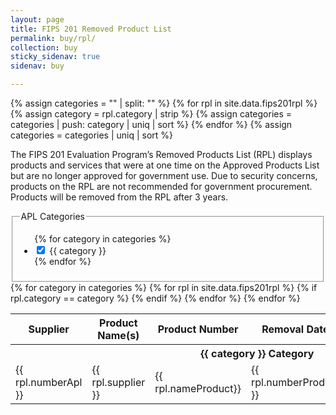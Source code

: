 ```yaml
---
layout: page
title: FIPS 201 Removed Product List
permalink: buy/rpl/
collection: buy
sticky_sidenav: true
sidenav: buy

---
```


{% assign categories = "" | split: "" %}
{% for rpl in site.data.fips201rpl %}
  {% assign category = rpl.category | strip %}
  {% assign categories = categories | push: category | uniq | sort %}
{% endfor %}
{% assign categories = categories | uniq | sort %}

The FIPS 201 Evaluation Program’s Removed Products List (RPL) displays products and services that were at one time on the Approved Products List but are no longer approved for government use. Due to security concerns, products on the RPL are not recommended for government procurement. Products will be removed from the RPL after 3 years.

<fieldset class="usa-fieldset-inputs rpl-filter">
  <legend>APL Categories</legend>
    <ul class="usa-unstyled-list">
      {% for category in categories %}
        <li>
          <input class="rpl-filter-category" id="category-{{ category | slugify }}" type="checkbox" name="categories" value="{{ category }}" checked>
          <label for="category-{{ category | slugify }}">{{ category }}</label>
        </li>
      {% endfor %}
    </ul>
</fieldset>

<table class="usa-table--borderless rpl-table">
  <thead class="usa-sr">
    <tr>
      <th id="rpl-table-heading-supplier" scope="col">Supplier</th>
      <th id="rpl-table-heading-nameProduct" scope="col">Product Name(s)</th>
      <th id="rpl-table-heading-numberProduct" scope="col">Product Number</th>
      <th id="rpl-table-heading-dateRemoval" scope="col">Removal Date</th>
      <th id="rpl-table-heading-numberApl" scope="col">APL #</th>
      <th id="rpl-table-heading-reason" scope="col">Reason For Removal</th>
    </tr>
  </thead>
  <tbody>
    {% for category in categories %}
      <tr class="rpl-table-category-heading" data-category="{{ category }}">
        <th colspan="6" class="rpl-table-heading" id="rpl-table-heading-{{ category | slugify }}"><b>{{ category }} Category</b></th>
      </tr>
      {% for rpl in site.data.fips201rpl %}
        {% if rpl.category == category %}
          <tr class="rpl-table-row" data-category="{{ rpl.category }}">
            <td headers="rpl-table-heading-{{ category | slugify }} rpl-table-heading-numberApl">{{ rpl.numberApl }}</td>
            <td headers="rpl-table-heading-{{ category | slugify }} rpl-table-heading-supplier">{{ rpl.supplier }}</td>
            <td headers="rpl-table-heading-{{ category | slugify }} rpl-table-heading-nameProduct">{{ rpl.nameProduct}}</td>
            <td headers="rpl-table-heading-{{ category | slugify }} rpl-table-heading-numberProduct">{{ rpl.numberProduct }}</td>
            <td headers="rpl-table-heading-{{ category | slugify }} rpl-table-heading-dateRemoval">{{ rpl.dateRemoval}}</td>
            <td headers="rpl-table-heading-{{ category | slugify }} rpl-table-heading-reason">{{ rpl.reason}}</td>
          </tr>
        {% endif %}
      {% endfor %} <!--rpl-->
    {% endfor %}<!--category-->
  </tbody>
</table>
